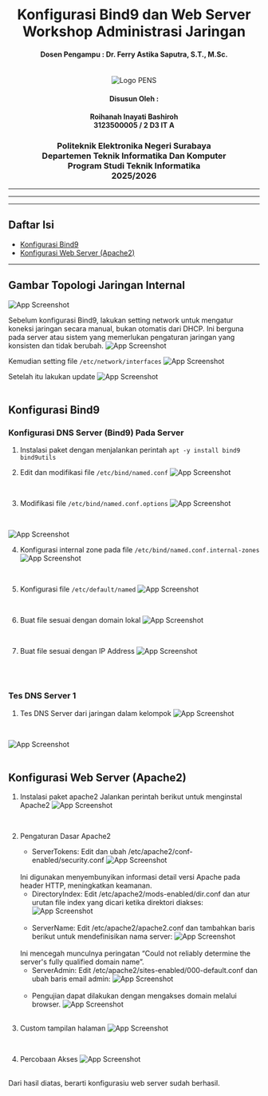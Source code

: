 <div align="center">
    <h1 style="text-align: center;font-weight: bold">Konfigurasi Bind9 dan Web Server<br>Workshop Administrasi Jaringan</h1>
    <h4 style="text-align: center;">Dosen Pengampu : Dr. Ferry Astika Saputra, S.T., M.Sc.</h4>
</div>
<br />
<div align="center">
    <img src="Assets/Logo_PENS.png" alt="Logo PENS">
    <h4 style="text-align: center;">Disusun Oleh : </h4>
    <p style="text-align: center;">
        <strong>Roihanah Inayati Bashiroh</strong><br>
        <strong>3123500005 / 2 D3 IT A</strong><br>
    </p>

<h3>Politeknik Elektronika Negeri Surabaya<br>Departemen Teknik
Informatika Dan Komputer<br>Program Studi Teknik Informatika<br>2025/2026</h3>
    <hr>
    <hr>
</div>

---

## Daftar Isi

- [Konfigurasi Bind9](#konfigurasi-bind9)
- [Konfigurasi Web Server (Apache2)](#konfigurasi-web-server-apache2)

---


## Gambar Topologi Jaringan Internal
![App Screenshot](Assets/topologi.jpg)<br>

Sebelum konfigurasi Bind9, lakukan setting network untuk mengatur koneksi jaringan secara manual, bukan otomatis dari DHCP. Ini berguna pada server atau sistem yang memerlukan pengaturan jaringan yang konsisten dan tidak berubah.
![App Screenshot](Assets/networkinterface.jpg)
<br>

Kemudian setting file `/etc/network/interfaces`
![App Screenshot](Assets/setnetwork.jpg)
<br>

Setelah itu lakukan update
![App Screenshot](Assets/updatenetwork.jpg)
<br>
<br>

## Konfigurasi Bind9

### Konfigurasi DNS Server (Bind9) Pada Server
1. Instalasi paket dengan menjalankan perintah `apt -y install bind9 bind9utils`

2. Edit dan modifikasi file `/etc/bind/named.conf`
![App Screenshot](Assets/namedconf.jpg)
<br>

3. Modifikasi file `/etc/bind/named.conf.options`
![App Screenshot](Assets/confoptions.jpg)
<br>

![App Screenshot](Assets/confoptions2.jpg)
<br>

4. Konfigurasi internal zone pada file `/etc/bind/named.conf.internal-zones`
![App Screenshot](Assets/intzones.jpg)
<br>

5. Konfigurasi file `/etc/default/named`
![App Screenshot](Assets/defaultnamed.jpg)
<br>

6. Buat file sesuai dengan domain lokal
![App Screenshot](Assets/domainlokal.jpg)
<br>

7. Buat file sesuai dengan IP Address
![App Screenshot](Assets/ipaddr.jpg)
<br>
<br>

### Tes DNS Server 1
1. Tes DNS Server dari jaringan dalam kelompok
![App Screenshot](Assets/tesdns.jpg)
<br>

![App Screenshot](Assets/tesdns2.jpg)
<br>
<br>

## Konfigurasi Web Server (Apache2)
1. Instalasi paket apache2 Jalankan perintah berikut untuk menginstal Apache2
![App Screenshot](Assets/installapache2.jpg)
<br>

2. Pengaturan Dasar Apache2
    - ServerTokens: Edit dan ubah /etc/apache2/conf-enabled/security.conf
    ![App Screenshot](Assets/confenable.jpg)
    <br>
    Ini digunakan menyembunyikan informasi detail versi Apache pada header HTTP, meningkatkan keamanan.
    <br>

    - DirectoryIndex: Edit /etc/apache2/mods-enabled/dir.conf dan atur urutan file index yang dicari ketika direktori diakses:
    ![App Screenshot](Assets/modsenable.jpg)
    <br>

    - ServerName: Edit /etc/apache2/apache2.conf dan tambahkan baris berikut untuk mendefinisikan nama server:
    ![App Screenshot](Assets/apache2conf.jpg)
    <br>
    Ini mencegah munculnya peringatan “Could not reliably determine the server's fully qualified domain name”.
    <br>

    - ServerAdmin: Edit /etc/apache2/sites-enabled/000-default.conf dan ubah baris email admin:
    ![App Screenshot](Assets/sitesenable.jpg)
    <br>

    - Pengujian dapat dilakukan dengan mengakses domain melalui browser.
    ![App Screenshot](Assets/pengujian.jpg)
    <br>

3. Custom tampilan halaman
![App Screenshot](Assets/custom.jpg)
<br>

4. Percobaan Akses
![App Screenshot](Assets/successdone.jpg)
<br>
Dari hasil diatas, berarti konfigurasiu web server sudah berhasil.

